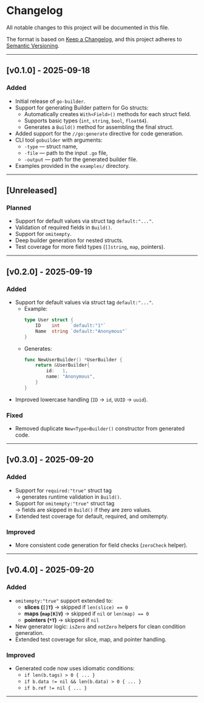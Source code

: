 # Changelog

All notable changes to this project will be documented in this file.

The format is based on [Keep a Changelog](https://keepachangelog.com/en/1.0.0/),
and this project adheres to [Semantic Versioning](https://semver.org/spec/v2.0.0.html).

---

## [v0.1.0] - 2025-09-18
### Added
- Initial release of `go-builder`.
- Support for generating Builder pattern for Go structs:
    - Automatically creates `With<Field>()` methods for each struct field.
    - Supports basic types (`int`, `string`, `bool`, `float64`).
    - Generates a `Build()` method for assembling the final struct.
- Added support for the `//go:generate` directive for code generation.
- CLI tool `gobuilder` with arguments:
    - `-type` — struct name,
    - `-file` — path to the input `.go` file,
    - `-output` — path for the generated builder file.
- Examples provided in the `examples/` directory.

---

## [Unreleased]
### Planned
- Support for default values via struct tag `default:"..."`.
- Validation of required fields in `Build()`.
- Support for `omitempty`.
- Deep builder generation for nested structs.
- Test coverage for more field types (`[]string`, `map`, pointers).

---

## [v0.2.0] - 2025-09-19
### Added
- Support for default values via struct tag `default:"..."`.
    - Example:
      ```go
      type User struct {
          ID    int    `default:"1"`
          Name  string `default:"Anonymous"`
      }
      ```
    - Generates:
      ```go
      func NewUserBuilder() *UserBuilder {
          return &UserBuilder{
              id:   1,
              name: "Anonymous",
          }
      }
      ```
- Improved lowercase handling (`ID` → `id`, `UUID` → `uuid`).

### Fixed
- Removed duplicate `New<Type>Builder()` constructor from generated code.

---

## [v0.3.0] - 2025-09-20
### Added
- Support for `required:"true"` struct tag  
  → generates runtime validation in `Build()`.
- Support for `omitempty:"true"` struct tag  
  → fields are skipped in `Build()` if they are zero values.
- Extended test coverage for default, required, and omitempty.

### Improved
- More consistent code generation for field checks (`zeroCheck` helper).

---

## [v0.4.0] - 2025-09-20
### Added
- `omitempty:"true"` support extended to:
    - **slices (`[]T`)** → skipped if `len(slice) == 0`
    - **maps (`map[K]V`)** → skipped if `nil` or `len(map) == 0`
    - **pointers (`*T`)** → skipped if `nil`
- New generator logic: `isZero` and `notZero` helpers for clean condition generation.
- Extended test coverage for slice, map, and pointer handling.

### Improved
- Generated code now uses idiomatic conditions:
    - `if len(b.tags) > 0 { ... }`
    - `if b.data != nil && len(b.data) > 0 { ... }`
    - `if b.ref != nil { ... }`

---

